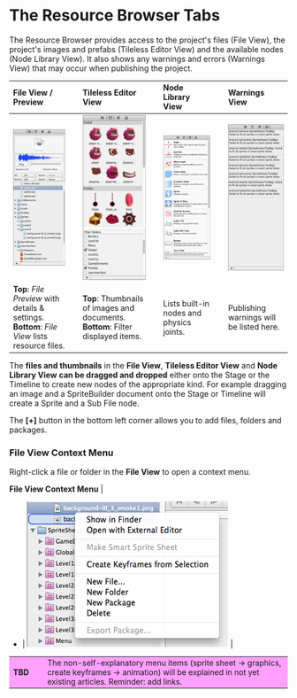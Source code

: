 # The Resource Browser Tabs

The Resource Browser provides access to the project's files (File View), the project's images and prefabs (Tileless Editor View) and the available nodes (Node Library View). It also shows any warnings and errors (Warnings View) that may occur when publishing the project.

**File View / Preview** | &nbsp; | **Tileless Editor View** | &nbsp; | **Node Library View** | &nbsp; | **Warnings View**
:- | :- | :- | :- | :- | :- | :-
![File View](resource-browser-file-view-thumbnail.png "File View with File Preview") | &nbsp; | ![Tileless Editor](resource-browser-tileless-editor-thumbnail.png "Tileless Editor View shows Images and CCB documents") | &nbsp; | ![Tileless Editor](resource-browser-node-library-thumbnail.png "Node Library View lists built-in nodes and physics joints") | &nbsp; | ![Warnings View](resource-browser-warnings-view-thumbnail.png "Warnings View with publishing warnings")
**Top**: *File Preview* with details & settings. <br/>**Bottom**: *File View* lists resource files. | &nbsp; | **Top**: Thumbnails of images and documents. <br/>**Bottom**: Filter displayed items. | &nbsp; | Lists built-in nodes and physics joints. | &nbsp; | Publishing warnings will be listed here.
 
The **files and thumbnails** in the **File View**, **Tileless Editor View** and **Node Library View** **can be dragged and dropped** either onto the Stage or the Timeline to create new nodes of the appropriate kind. For example dragging an image and a SpriteBuilder document onto the Stage or Timeline will create a Sprite and a Sub File node.

The **[+]** button in the bottom left corner allows you to add files, folders and packages. 

### File View Context Menu

Right-click a file or folder in the **File View** to open a context menu.

**File View Context Menu** | 
- |
![File View Context Menu](resource-browser-file-view-context-menu.png "File View Context Menu") |

<table border="0"><tr><td width="48px" bgcolor="#ffa0ff"><strong>TBD</strong></td><td bgcolor="#ffa0ff">
The non-self-explanatory menu items (sprite sheet -> graphics, create keyframes -> animation) will be explained in not yet existing articles. Reminder: add links.
</td></tr></table>
